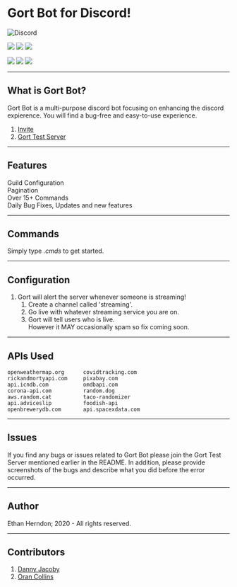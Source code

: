 # Gort Bot for Discord!    

![Discord](https://img.shields.io/discord/731313281893138453.svg?label=&logo=discord&logoColor=ffffff&color=7389D8&labelColor=6A7EC2)


![](https://img.shields.io/github/last-commit/HerndonE/Gort-Bot?style=plastic) 
![](https://img.shields.io/github/languages/top/HerndonE/Gort-Bot) 
![](https://img.shields.io/github/repo-size/HerndonE/Gort-Bot)

![](https://img.shields.io/github/forks/HerndonE/Gort-Bot?style=social) ![](https://img.shields.io/github/stars/HerndonE/Gort-Bot?style=social) ![](https://img.shields.io/github/watchers/HerndonE/Gort-Bot?style=social)

----
## What is Gort Bot?
Gort Bot is a multi-purpose discord bot focusing on enhancing the discord expierence. You will find a bug-free and easy-to-use experience.     

1. [Invite](https://discord.com/oauth2/authorize?client_id=723709096175468636&scope=bot)   
2. [Gort Test Server](https://discord.gg/w3Mc4fm)

----
## Features
Guild Configuration   
Pagination    
Over 15+ Commands  
Daily Bug Fixes, Updates and new features


---
## Commands
    
Simply type _.cmds_ to get started.      

---
## Configuration    

1. Gort will alert the server whenever someone is streaming!    
	1. Create a channel called 'streaming'.    
	2. Go live with whatever streaming service you are on.     
	3. Gort will tell users who is live.     
		However it MAY occasionally spam so fix coming soon.    


----
## APIs Used    
```
openweathermap.org      covidtracking.com
rickandmortyapi.com     pixabay.com            
api.icndb.com           omdbapi.com     
corona-api.com          random.dog    
aws.random.cat          taco-randomizer    
api.adviceslip          foodish-api    
openbrewerydb.com       api.spacexdata.com    
```    
   

----
## Issues
If you find any bugs or issues related to Gort Bot please join the Gort Test Server mentioned earlier in the README. In addition, please provide screenshots of the bugs and describe what you did before the error occurred.

---
## Author
Ethan Herndon; 2020 - All rights reserved.

---
## Contributors
1. [Danny Jacoby](https://github.com/DannyJacoby)
2. [Oran Collins](https://github.com/wisehackermonkey)
